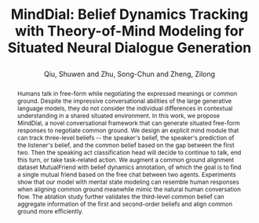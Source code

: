 ---
layout: pub
type: inproceedings
key: highie
title: >
    MindDial: Belief Dynamics Tracking with Theory-of-Mind Modeling for Situated Neural Dialogue Generation
author: Qiu, Shuwen and Zhu, Song-Chun and Zheng, Zilong
abbr: ICML'23
booktitle: Workshop on Theory-of-Mind at Fortieth International Conference on Machine Learning (ICML)
correspondence: Zheng, Zilong
year: 2023
selected: true
arxiv: 2306.15253
abstract: >
    Humans talk in free-form while negotiating the expressed meanings or common ground. Despite the impressive conversational abilities of the large generative language models, they do not consider the individual differences in contextual understanding in a shared situated environment. In this work, we propose MindDial, a novel conversational framework that can generate situated free-form responses to negotiate common ground. We design an explicit mind module that can track three-level beliefs -- the speaker's belief, the speaker's prediction of the listener's belief, and the common belief based on the gap between the first two. Then the speaking act classification head will decide to continue to talk, end this turn, or take task-related action. We augment a common ground alignment dataset MutualFriend with belief dynamics annotation, of which the goal is to find a single mutual friend based on the free chat between two agents. Experiments show that our model with mental state modeling can resemble human responses when aligning common ground meanwhile mimic the natural human conversation flow. The ablation study further validates the third-level common belief can aggregate information of the first and second-order beliefs and align common ground more efficiently.
bibtex: >
    @inproceedings{qiu2023minddial,
        title={MindDial: Belief Dynamics Tracking with Theory-of-Mind Modeling for Situated Neural Dialogue Generation},
        author={Qiu, Shuwen and Zhu, Song-Chun and Zheng, Zilong},
        booktitle={Workshop on Theory-of-Mind at ICML 2023},
        year={2023}
    }
---